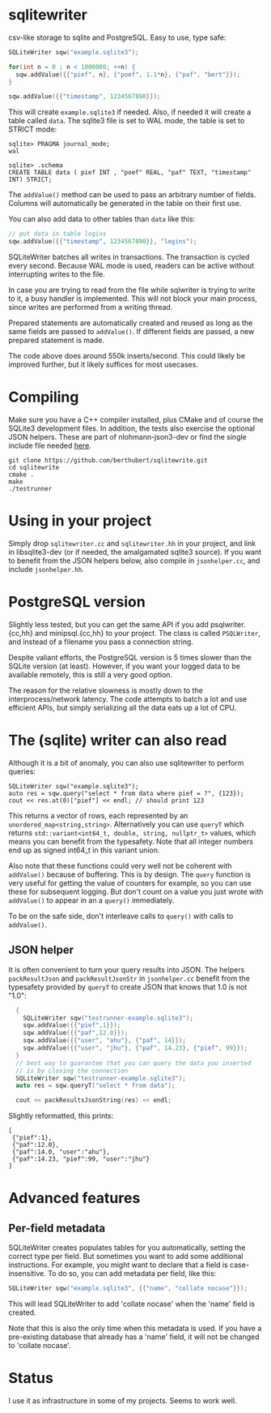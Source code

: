 # sqlitewriter
csv-like storage to sqlite and PostgreSQL. Easy to use, type safe:

```C++
SQLiteWriter sqw("example.sqlite3");

for(int n = 0 ; n < 1000000; ++n) {
  sqw.addValue({{"pief", n}, {"poef", 1.1*n}, {"paf", "bert"}});
}

sqw.addValue({{"timestamp", 1234567890}});
```

This will create `example.sqlite3` if needed. Also, if needed it will create
a table called `data`. The sqlite3 file is set to WAL mode, the table is set
to STRICT mode:

```
sqlite> PRAGMA journal_mode;
wal

sqlite> .schema
CREATE TABLE data ( pief INT , "poef" REAL, "paf" TEXT, "timestamp" INT) STRICT;
```

The `addValue()` method can be used to pass an arbitrary number of fields.
Columns will automatically be generated in the table on their first use. 

You can also add data to other tables than `data` like this:

```C++
// put data in table logins
sqw.addValue({{"timestamp", 1234567890}}, "logins");
```

SQLiteWriter batches all writes in transactions. The transaction is cycled
every second. Because WAL mode is used, readers can be active without
interrupting writes to the file.

In case you are trying to read from the file while sqlwriter is trying to
write to it, a busy handler is implemented. This will not block your main
process, since writes are performed from a writing thread.

Prepared statements are automatically created and reused as long as the same
fields are passed to `addValue()`. If different fields are passed, a new
prepared statement is made.

The code above does around 550k inserts/second. This could likely be
improved further, but it likely suffices for most usecases.

# Compiling
Make sure you have a C++ compiler installed, plus CMake and of course the SQLite3 development files. In addition, the tests also exercise the optional JSON helpers. These are part of nlohmann-json3-dev or find the single include file needed [here](https://github.com/nlohmann/json/releases).

```
git clone https://github.com/berthubert/sqlitewrite.git 
cd sqlitewrite
cmake .
make
./testrunner
```

# Using in your project
Simply drop `sqlitewriter.cc` and `sqlitewriter.hh` in your project, and
link in libsqlite3-dev (or if needed, the amalgamated sqlite3 source). If you want to benefit from the JSON helpers below, also compile in `jsonhelper.cc`, and include `jsonhelper.hh`.

# PostgreSQL version
Slightly less tested, but you can get the same API if you add psqlwriter.{cc,hh} and minipsql.{cc,hh} to your project. The class is called `PSQLWriter`, and instead of a filename you pass a connection string.

Despite valiant efforts, the PostgreSQL version is 5 times slower than the SQLite version (at least). However, if you want your logged data to be available remotely, this is still a very good option.

The reason for the relative slowness is mostly down to the interprocess/network latency. The code attempts to batch a lot and use efficient APIs, but simply serializing all the data eats up a lot of CPU.

# The (sqlite) writer can also read
Although it is a bit of anomaly, you can also use sqlitewriter to perform queries:

```
SQLiteWriter sqw("example.sqlite3");
auto res = sqw.query("select * from data where pief = ?", {123});
cout << res.at(0)["pief"] << endl; // should print 123
```

This returns a vector of rows, each represented by an `unordered_map<string,string>`. Alternatively you can use `queryT` which returns `std::variant<int64_t, double, string, nullptr_t>` values, which means you can benefit from the typesafety. Note that all integer numbers end  up as signed int64_t in this variant union.

Also note that these functions could very well not be coherent with `addValue()` because of buffering. This is by design.  The `query` function is very useful for getting the value of counters for example, so you can use these for subsequent logging. But don't count on a value you just wrote with `addValue()` to appear in an a `query()` immediately. 

To be on the safe side, don't interleave calls to `query()` with calls to `addValue()`.

## JSON helper
It is often convenient to turn your query results into JSON. The helpers `packResultJson` and `packResultJsonStr` in `jsonhelper.cc` benefit from the typesafety provided by `queryT` to create JSON that knows that 1.0 is not "1.0":

```C++
  {
    SQLiteWriter sqw("testrunner-example.sqlite3");
    sqw.addValue({{"pief",1}});
    sqw.addValue({{"paf",12.0}});
    sqw.addValue({{"user", "ahu"}, {"paf", 14}});
    sqw.addValue({{"user", "jhu"}, {"paf", 14.23}, {"pief", 99}});
  }
  // best way to guarantee that you can query the data you inserted 
  // is by closing the connection
  SQLiteWriter sqw("testrunner-example.sqlite3");
  auto res = sqw.queryT("select * from data");

  cout << packResultsJsonString(res) << endl;
```

Slightly reformatted, this prints:
```
[
 {"pief":1},
 {"paf":12.0},
 {"paf":14.0, "user":"ahu"},
 {"paf":14.23, "pief":99, "user":"jhu"}
]
```

# Advanced features
## Per-field metadata
SQLiteWriter creates populates tables for you automatically, setting the correct type per field. But sometimes you want to add some additional instructions. For example, you might want to declare that a field is case-insensitive. To do so, you can add metadata per field, like this:

```C++
SQLiteWriter sqw("example.sqlite3", {{"name", "collate nocase"}});
```

This will lead SQLiteWriter to add 'collate nocase' when the 'name' field is created.

Note that this is also the only time when this metadata is used. If you have a pre-existing database that already has a 'name' field, it will not be changed to 'collate nocase'.


# Status
I use it as infrastructure in some of my projects. Seems to work well. 
